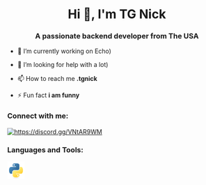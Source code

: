 <h1 align="center">Hi 👋, I'm TG Nick</h1>
<h3 align="center">A passionate backend developer from The USA</h3>

- 🔭 I’m currently working on Echo)

- 🤝 I’m looking for help with a lot)

- 📫 How to reach me **.tgnick**

- ⚡ Fun fact **i am funny**

<h3 align="left">Connect with me:</h3>
<p align="left">
<a href="http://discord.gg/echofn" target="blank"><img align="center" src="https://raw.githubusercontent.com/rahuldkjain/github-profile-readme-generator/master/src/images/icons/Social/discord.svg" alt="https://discord.gg/VNtAR9WM" height="30" width="40" /></a>
</p>

<h3 align="left">Languages and Tools:</h3>
<p align="left"> <a href="https://www.python.org" target="_blank" rel="noreferrer"> <img src="https://raw.githubusercontent.com/devicons/devicon/master/icons/python/python-original.svg" alt="python" width="40" height="40"/> </a> </p>
